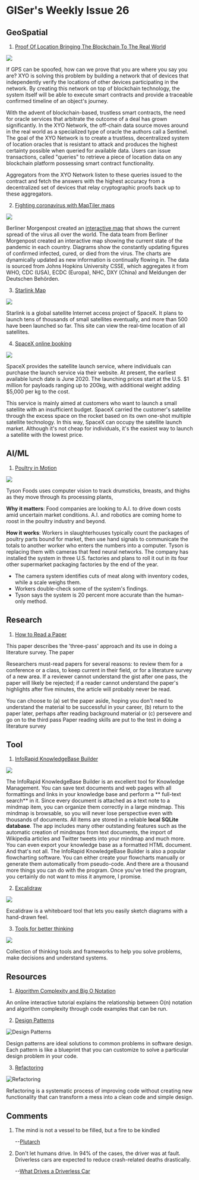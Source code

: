 # GISer's Weekly Issue 26

## GeoSpatial

1. [Proof Of Location Bringing The Blockchain To The Real World](https://mapscaping.com/blogs/the-mapscaping-podcast/proof-of-location-bringing-the-blockchain-to-the-real-world)

![](https://external-content.duckduckgo.com/iu/?u=https%3A%2F%2Fblogs-images.forbes.com%2Fmontymunford%2Ffiles%2F2018%2F04%2Fblockchain.jpg%3Fwidth%3D640%26height%3D434&f=1&nofb=1)

If GPS can be spoofed, how can we prove that you are where you say you are? XYO is solving this problem by building a network that of devices that independently verify the locations of other devices participating in the network. By creating this network on top of blockchain technology, the system itself will be able to execute smart contracts and provide a traceable confirmed timeline of an object's journey.

With the advent of blockchain-based, trustless smart contracts, the need for oracle services that arbitrate the outcome of a deal has grown significantly. In the XYO Network, the off-chain data source moves around in the real world as a specialized type of oracle the authors call a Sentinel. The goal of the XYO Network is to create a trustless, decentralized system of location oracles that is resistant to attack and produces the highest certainty possible when queried for available data. Users can issue transactions, called "queries" to retrieve a piece of location data on any blockchain platform possessing smart contract functionality.

Aggregators from the XYO Network listen to these queries issued to the contract and fetch the answers with the highest accuracy from a decentralized set of devices that relay cryptographic proofs back up to these aggregators.

2. [Fighting coronavirus with MapTiler maps](https://www.maptiler.com/media/2020-03-10-fighting-coronavirus-with-maptiler-maps-1.png)

![](https://www.maptiler.com/media/2020-03-10-fighting-coronavirus-with-maptiler-maps-2.png)

Berliner Morgenpost created an [interactive map](https://interaktiv.morgenpost.de/corona-virus-karte-infektionen-deutschland-weltweit/) that shows the current spread of the virus all over the world. The data team from Berliner Morgenpost created an interactive map showing the current state of the pandemic in each country. Diagrams show the constantly updating figures of confirmed infected, cured, or died from the virus. The charts are dynamically updated as new information is continually flowing in. The data is sourced from Johns Hopkins University CSSE, which aggregates it from WHO, CDC (USA), ECDC (Europa), NHC, DXY (China) and Meldungen der Deutschen Behörden.

3. [Starlink Map](https://satellitemap.space/indexA.html)

![](https://camo.githubusercontent.com/b206cd57c3fb05abcdc28b1754da464b0fb20b7c/68747470733a2f2f7777772e77616e67626173652e636f6d2f626c6f67696d672f61737365742f3230323030362f6267323032303036313830312e6a7067)

Starlink is a global satellite Internet access project of SpaceX. It plans to launch tens of thousands of small satellites eventually, and more than 500 have been launched so far. This site can view the real-time location of all satellites.

4. [SpaceX online booking](https://techcrunch.com/2020/02/05/spacex-will-now-let-you-book-a-rocket-launch-online-starting-at-1-million/)

![](https://camo.githubusercontent.com/d81b1af6897eb72ee59429fd27830a1485145cc1/68747470733a2f2f7777772e77616e67626173652e636f6d2f626c6f67696d672f61737365742f3230323030322f6267323032303032303730332e6a7067)

SpaceX provides the satellite launch service, where individuals can purchase the launch service via their website. At present, the earliest available lunch date is June 2020. The launching prices start at the U.S. $1 million for payloads ranging up to 200kg, with additional weight adding \$5,000 per kg to the cost.

This service is mainly aimed at customers who want to launch a small satellite with an insufficient budget. SpaceX carried the customer's satellite through the excess space on the rocket based on its own one-shot multiple satellite technology. In this way, SpaceX can occupy the satellite launch market. Although it's not cheap for individuals, it's the easiest way to launch a satellite with the lowest price.

## AI/ML

1. [Poultry in Motion](https://www.wsj.com/articles/tyson-takes-computer-vision-to-the-chicken-plant-11581330602)

![](<https://blog.deeplearning.ai/hubfs/ezgif.com-optimize%20(6).gif>)

Tyson Foods uses computer vision to track drumsticks, breasts, and thighs as they move through its processing plants,

**Why it matters**: Food companies are looking to A.I. to drive down costs amid uncertain market conditions. A.I. and robotics are coming home to roost in the poultry industry and beyond.

**How it works**: Workers in slaughterhouses typically count the packages of poultry parts bound for market, then use hand signals to communicate the totals to another worker who enters the numbers into a computer. Tyson is replacing them with cameras that feed neural networks. The company has installed the system in three U.S. factories and plans to roll it out in its four other supermarket packaging factories by the end of the year.

- The camera system identifies cuts of meat along with inventory codes, while a scale weighs them.
- Workers double-check some of the system's findings.
- Tyson says the system is 20 percent more accurate than the human-only method.

## Research

1. [How to Read a Paper](http://ccr.sigcomm.org/online/files/p83-keshavA.pdf)

This paper describes the 'three-pass' approach and its use in doing a literature survey. The paper

Researchers must-read papers for several reasons: to review them for a conference or a class, to keep current in their field, or for a literature survey of a new area. If a reviewer cannot understand the gist after one pass, the paper will likely be rejected; if a reader cannot understand the paper's highlights after five minutes, the article will probably never be read.

You can choose to (a) set the paper aside, hoping you don't need to understand the material to be successful in your career, (b) return to the paper later, perhaps after reading background material or (c) persevere and go on to the third pass
Paper reading skills are put to the test in doing a literature survey

## Tool

1. [InfoRapid KnowledgeBase Builder](http://www.buildyourmap.com/)

![](https://external-content.duckduckgo.com/iu/?u=https%3A%2F%2Flh3.googleusercontent.com%2FxsOvtd5xTB-Dlf5_QTAjx5AM_e0FCrmGrWHfQJcxbuEWJFVUEFPjDHbM__n9eeqb5uQ%3Dh900&f=1&nofb=1)

The InfoRapid KnowledgeBase Builder is an excellent tool for Knowledge Management. You can save text documents and web pages with all formattings and links in your knowledge base and perform a ** full-text search** in it. Since every document is attached as a text note to a mindmap item, you can organize them correctly in a large mindmap. This mindmap is browsable, so you will never lose perspective even with thousands of documents. All items are stored in a reliable **local SQLite database**. The app includes many other outstanding features such as the automatic creation of mindmaps from text documents, the import of Wikipedia articles and Twitter tweets into your mindmap and much more. You can even export your knowledge base as a formatted HTML document. And that's not all. The InfoRapid KnowledgeBase Builder is also a popular flowcharting software. You can either create your flowcharts manually or generate them automatically from pseudo-code. And there are a thousand more things you can do with the program. Once you've tried the program, you certainly do not want to miss it anymore, I promise.

2. [Excalidraw](https://github.com/excalidraw/excalidraw)

![](https://camo.githubusercontent.com/fcbb1433abceb03518a1f1ffb88257bfa72c8c9a/68747470733a2f2f7777772e77616e67626173652e636f6d2f626c6f67696d672f61737365742f3230323030352f6267323032303035323930312e6a7067)

Excalidraw is a whiteboard tool that lets you easily sketch diagrams with a hand-drawn feel.

3. [Tools for better thinking](https://untools.co/)

![](https://camo.githubusercontent.com/6a7a8fe3e4a3d3fd7d17caa8955ced88938502c2/68747470733a2f2f7777772e77616e67626173652e636f6d2f626c6f67696d672f61737365742f3230323030352f6267323032303035333030352e6a7067)

Collection of thinking tools and frameworks to help you solve problems, make decisions and understand systems.

## Resources

1. [Algorithm Complexity and Big O Notation](https://algodaily.com/lessons/understanding-big-o-and-algorithmic-complexity)

An online interactive tutorial explains the relationship between O(n) notation and algorithm complexity through code examples that can be run.

2. [Design Patterns](https://refactoring.guru/design-patterns)

![Design Patterns](https://external-content.duckduckgo.com/iu/?u=https%3A%2F%2Ftse1.mm.bing.net%2Fth%3Fid%3DOIP.hS_ZibKb9VQWN46SwJMP-QHaCN%26pid%3DApi&f=1)

Design patterns are ideal solutions to common problems in software design. Each pattern is like a blueprint that you can customize to solve a particular design problem in your code.

3. [Refactoring](https://refactoring.guru/refactoring)

![Refactoring](https://mamchenkov.net/wordpress/wp-content/uploads/2019/02/refactoring.guru_.png)

Refactoring is a systematic process of improving code without creating new functionality that can transform a mess into a clean code and simple design.

## Comments

1. The mind is not a vessel to be filled, but a fire to be kindled

   --[Plutarch](https://www.goodreads.com/quotes/32595-the-mind-is-not-a-vessel-to-be-filled-but)

2. Don't let humans drive. In 94% of the cases, the driver was at fault. Driverless cars are expected to reduce crash-related deaths drastically.

   --[What Drives a Driverless Car](https://onezero.medium.com/what-drives-a-driverless-car-5a5f43367354)

